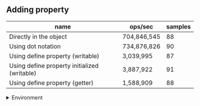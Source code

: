 ## Adding property

|name|ops/sec|samples|
|-|-|-|
|Directly in the object|704,846,545|88|
|Using dot notation|734,876,826|90|
|Using define property (writable)|3,039,995|87|
|Using define property initialized (writable)|3,887,922|91|
|Using define property (getter)|1,588,909|88|


<details>
<summary>Environment</summary>

* __Machine:__ linux x64 | 2 vCPUs | 6.8GB Mem
* __Run:__ Sat Oct 21 2023 12:27:19 GMT+0000 (Coordinated Universal Time)
</details>

<!--
{"environment":{"platform":"linux","arch":"x64","cpus":2,"totalMemory":6.7597503662109375},"benchmarks":[{"name":"Directly in the object","opsSec":704846545.0248468,"samples":7},{"name":"Using dot notation","opsSec":734876826.1622161,"samples":7},{"name":"Using define property (writable)","opsSec":3039995.3075123616,"samples":5},{"name":"Using define property initialized (writable)","opsSec":3887921.8905846537,"samples":5},{"name":"Using define property (getter)","opsSec":1588908.5622752304,"samples":4}]}-->
